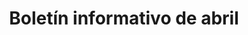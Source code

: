 ---
title: Boletín informativo de abril
header:
  image: /assets/images/marzo/boletin2.jpg
  teaser: /assets/images/marzo/boletin.jpg
  og_image: /assets/images/marzo/boletin.jpg
twitter:
  username: "laesquinadelrol"
excerpt: Noticias y demás notas de abril de 2023 en torno a La esquina del rol
last_modified_at: 2023-04-29T20:18:00-04:00
categories:
  - Blog
tags:
  - SOLO RPG
  - Boletín informativo
  - Opiniones
---